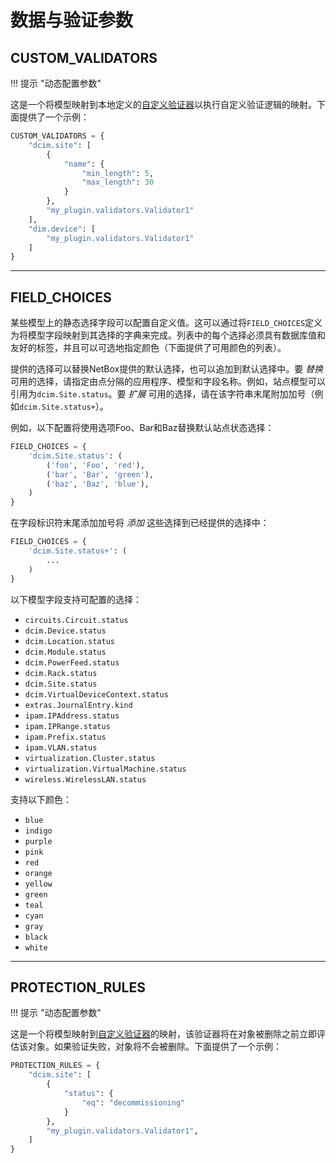 # 数据与验证参数

## CUSTOM_VALIDATORS

!!! 提示 "动态配置参数"

这是一个将模型映射到本地定义的[自定义验证器](../customization/custom-validation.md)以执行自定义验证逻辑的映射。下面提供了一个示例：

```python
CUSTOM_VALIDATORS = {
    "dcim.site": [
        {
            "name": {
                "min_length": 5,
                "max_length": 30
            }
        },
        "my_plugin.validators.Validator1"
    ],
    "dim.device": [
        "my_plugin.validators.Validator1"
    ]
}
```

---

## FIELD_CHOICES

某些模型上的静态选择字段可以配置自定义值。这可以通过将`FIELD_CHOICES`定义为将模型字段映射到其选择的字典来完成。列表中的每个选择必须具有数据库值和友好的标签，并且可以可选地指定颜色（下面提供了可用颜色的列表）。

提供的选择可以替换NetBox提供的默认选择，也可以追加到默认选择中。要 _替换_ 可用的选择，请指定由点分隔的应用程序、模型和字段名称。例如，站点模型可以引用为`dcim.Site.status`。要 _扩展_ 可用的选择，请在该字符串末尾附加加号（例如`dcim.Site.status+`）。

例如，以下配置将使用选项Foo、Bar和Baz替换默认站点状态选择：

```python
FIELD_CHOICES = {
    'dcim.Site.status': (
        ('foo', 'Foo', 'red'),
        ('bar', 'Bar', 'green'),
        ('baz', 'Baz', 'blue'),
    )
}
```

在字段标识符末尾添加加号将 _添加_ 这些选择到已经提供的选择中：

```python
FIELD_CHOICES = {
    'dcim.Site.status+': (
        ...
    )
}
```

以下模型字段支持可配置的选择：

* `circuits.Circuit.status`
* `dcim.Device.status`
* `dcim.Location.status`
* `dcim.Module.status`
* `dcim.PowerFeed.status`
* `dcim.Rack.status`
* `dcim.Site.status`
* `dcim.VirtualDeviceContext.status`
* `extras.JournalEntry.kind`
* `ipam.IPAddress.status`
* `ipam.IPRange.status`
* `ipam.Prefix.status`
* `ipam.VLAN.status`
* `virtualization.Cluster.status`
* `virtualization.VirtualMachine.status`
* `wireless.WirelessLAN.status`

支持以下颜色：

* `blue`
* `indigo`
* `purple`
* `pink`
* `red`
* `orange`
* `yellow`
* `green`
* `teal`
* `cyan`
* `gray`
* `black`
* `white`

---

## PROTECTION_RULES

!!! 提示 "动态配置参数"

这是一个将模型映射到[自定义验证器](../customization/custom-validation.md)的映射，该验证器将在对象被删除之前立即评估该对象。如果验证失败，对象将不会被删除。下面提供了一个示例：

```python
PROTECTION_RULES = {
    "dcim.site": [
        {
            "status": {
                "eq": "decommissioning"
            }
        },
        "my_plugin.validators.Validator1",
    ]
}
```
